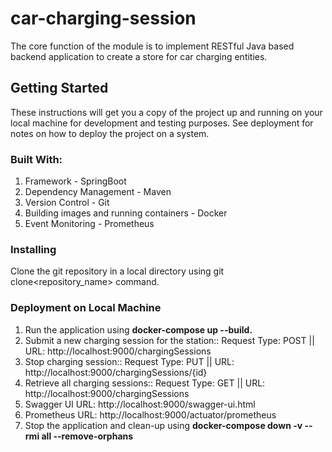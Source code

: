 # car-charging-session
The core function of the module is to implement RESTful Java based backend application to create a store for car charging entities.

## Getting Started
These instructions will get you a copy of the project up and running on your local machine for development and testing purposes. See deployment for notes on how to deploy the project on a system.


### Built With:
1. Framework - SpringBoot
2. Dependency Management - Maven
3. Version Control - Git
4. Building images and running containers - Docker
5. Event Monitoring - Prometheus

### Installing

Clone the git repository in a local directory using git clone<repository_name> command.


### Deployment on Local Machine
1. Run the application using <b>docker-compose up --build.</b> 
2. Submit a new charging session for the station:: Request Type: POST || URL: http://localhost:9000/chargingSessions
3. Stop charging session:: Request Type: PUT || URL: http://localhost:9000/chargingSessions/{id}
4. Retrieve all charging sessions:: Request Type: GET || URL: http://localhost:9000/chargingSessions
5. Swagger UI URL: http://localhost:9000/swagger-ui.html
6. Prometheus URL: http://localhost:9000/actuator/prometheus 
7. Stop the application and clean-up using <b>docker-compose down -v --rmi all --remove-orphans</b>

